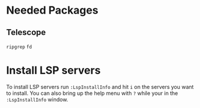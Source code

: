 # Needed Packages
## Telescope
```ripgrep```
```fd```

# Install LSP servers
To install LSP servers run ```:LspInstallInfo``` and hit ```i``` on the servers you want to install.
You can also bring up the help menu with ```?``` while your in the ```:LspInstallInfo``` window.
